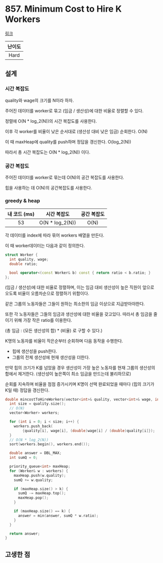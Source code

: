 # 857. Minimum Cost to Hire K Workers

[링크](https://leetcode.com/problems/minimum-cost-to-hire-k-workers/)

| 난이도 |
| :----: |
|  Hard  |

## 설계

### 시간 복잡도

quality와 wage의 크기를 N이라 하자.

주어진 데이터를 worker로 묶고 (임금 / 생산성)에 대한 비율로 정렬할 수 있다.

정렬에 O(N \* log_2(N))의 시간 복잡도를 사용한다.

이후 각 worker를 비율이 낮은 순서대로 (생산성 대비 낮은 임금) 순회한다. O(N)

이 때 maxHeap에 quality를 push하며 정답을 갱신한다. O(log_2(N))

따라서 총 시간 복잡도는 O(N \* log_2(N)) 이다.

### 공간 복잡도

주어진 데이터를 worker로 묶는데 O(N)의 공간 복잡도를 사용한다.

힙을 사용하는 데 O(N)의 공간복잡도를 사용한다.

### greedy & heap

| 내 코드 (ms) |   시간 복잡도    | 공간 복잡도 |
| :----------: | :--------------: | :---------: |
|      53      | O(N \* log_2(N)) |    O(N)     |

각 데이터를 index에 따라 묶어 workers 배열을 만든다.

이 때 worker데이터는 다음과 같이 정의한다.

```cpp
struct Worker {
  int quality, wage;
  double ratio;

  bool operator<(const Worker& b) const { return ratio < b.ratio; }
};
```

(임금 / 생산성)에 대한 비율로 정렬하며, 이는 임금 대비 생산성이 높은 직원이 앞으로 오도록 비율이 오름차순으로 정렬하기 위함이다.

같은 그룹의 노동자들은 그들이 원하는 최소한의 임금 이상으로 지급받아야한다.

또한 각 노동자들은 그들의 임금과 생산성에 대한 비율을 갖고있다. 따라서 총 임금을 줄이기 위해 가장 작은 ratio를 이용한다.

(총 임금 : (모든 생산성의 합) \* (비율) 로 구할 수 있다.)

K명의 노동자를 비율이 작은순부터 순회하며 다음 동작을 수행한다.

- 힙에 생산성을 push한다.
- 그룹의 전체 생산성에 현재 생산성을 더한다.

만약 힙의 크기가 K를 넘었을 경우 생산성이 가장 높은 노동자를 현재 그룹의 생산성의 합에서 제거한다. (생산성이 높은쪽이 최소 임금을 만드는데 불리하므로)

순회를 지속하며 비율을 점점 증가시키며 K명이 선택 완료되었을 때마다 (힙의 크기가 K일 때) 정답을 갱신한다.

```cpp
double mincostToHireWorkers(vector<int>& quality, vector<int>& wage, int k) {
  int size = quality.size();
  // O(N)
  vector<Worker> workers;

  for (int i = 0; i < size; i++) {
    workers.push_back(
        {quality[i], wage[i], (double)wage[i] / (double)quality[i]});
  }
  // O(N * log_2(N))
  sort(workers.begin(), workers.end());

  double answer = DBL_MAX;
  int sumQ = 0;

  priority_queue<int> maxHeap;
  for (Worker& w : workers) {
    maxHeap.push(w.quality);
    sumQ += w.quality;

    if (maxHeap.size() > k) {
      sumQ -= maxHeap.top();
      maxHeap.pop();
    }

    if (maxHeap.size() == k) {
      answer = min(answer, sumQ * w.ratio);
    }
  }

  return answer;
}
```

## 고생한 점
